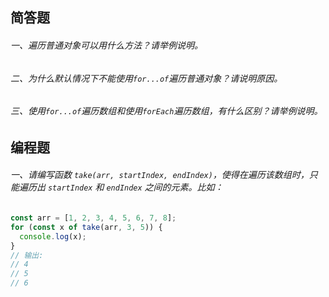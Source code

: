 ## 简答题

###### 一、遍历普通对象可以用什么方法？请举例说明。

###### 二、为什么默认情况下不能使用`for...of`遍历普通对象？请说明原因。

###### 三、使用`for...of`遍历数组和使用`forEach`遍历数组，有什么区别？请举例说明。


## 编程题

###### 一、请编写函数 `take(arr, startIndex, endIndex)`，使得在遍历该数组时，只能遍历出 `startIndex` 和 `endIndex` 之间的元素。比如：

```js
const arr = [1, 2, 3, 4, 5, 6, 7, 8];
for (const x of take(arr, 3, 5)) {
  console.log(x);
}
// 输出:
// 4
// 5
// 6
```
